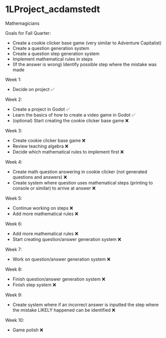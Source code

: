 # 1LProject_acdamstedt

Mathemagicians 

Goals for Fall Quarter:   
  * Create a cookie clicker base game (very similar to Adventure Capitalist)
  * Create a question generation system   
  * Create a question step generation system
  * Implement mathematical rules in steps
  * (If the answer is wrong) Identify possible step where the mistake was made

Week 1: 
  * Decide on project ✅

Week 2:
  * Create a project in Godot ✅
  * Learn the basics of how to create a video game in Godot ✅
  * (optional) Start creating the cookie clicker base game ❌

Week 3: 
  * Create cookie clicker base game ❌
  * Review teaching algebra ❌
  * Decide which mathematical rules to implement first ❌

Week 4:   
  * Create math question answering in cookie clicker (not generated questions and answers) ❌
  * Create system where question uses mathematical steps (printing to console or similar) to arrive at answer ❌

Week 5:
  * Continue working on steps ❌
  * Add more mathematical rules ❌

Week 6: 
  * Add more mathematical rules ❌
  * Start creating question/answer generation system ❌

Week 7:   
  * Work on question/answer generation system ❌

Week 8: 
  * Finish question/answer generation system ❌
  * Finish step system ❌

Week 9:   
  * Create system where if an incorrect answer is inputted the step where the mistake LIKELY happened can be identified ❌

Week 10: 
  * Game polish ❌
